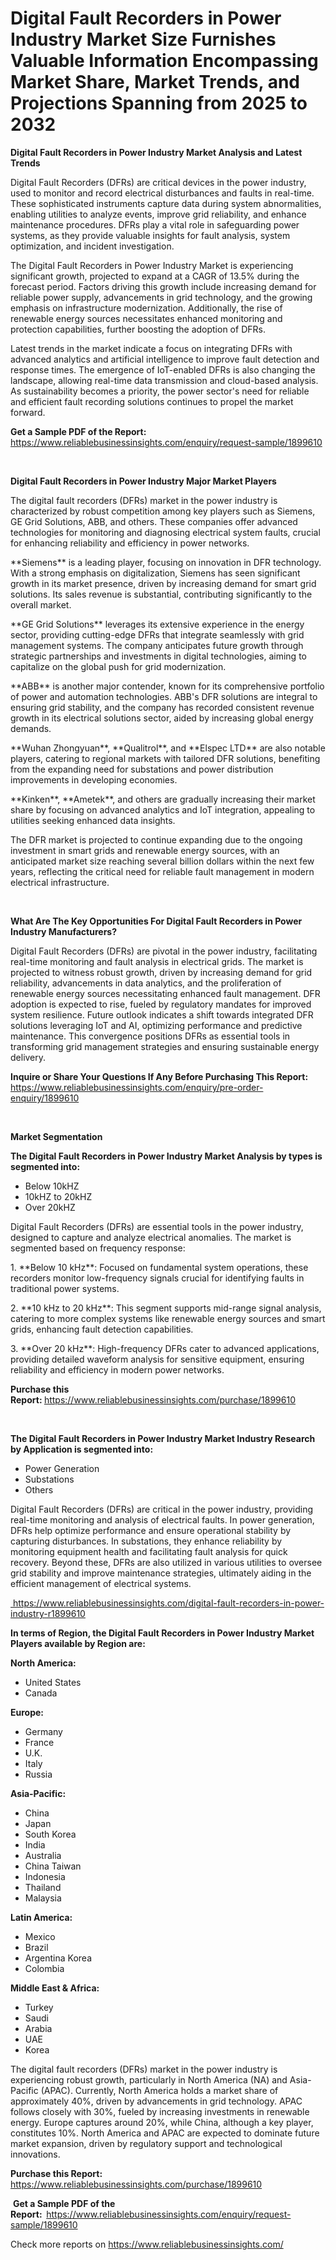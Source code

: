 <p><h1>Digital Fault Recorders in Power Industry Market Size Furnishes Valuable Information Encompassing Market Share, Market Trends, and Projections Spanning from 2025 to 2032</h1></p><p><strong>Digital Fault Recorders in Power Industry Market Analysis and Latest Trends</strong></p>
<p><p>Digital Fault Recorders (DFRs) are critical devices in the power industry, used to monitor and record electrical disturbances and faults in real-time. These sophisticated instruments capture data during system abnormalities, enabling utilities to analyze events, improve grid reliability, and enhance maintenance procedures. DFRs play a vital role in safeguarding power systems, as they provide valuable insights for fault analysis, system optimization, and incident investigation.</p><p>The Digital Fault Recorders in Power Industry Market is experiencing significant growth, projected to expand at a CAGR of 13.5% during the forecast period. Factors driving this growth include increasing demand for reliable power supply, advancements in grid technology, and the growing emphasis on infrastructure modernization. Additionally, the rise of renewable energy sources necessitates enhanced monitoring and protection capabilities, further boosting the adoption of DFRs.</p><p>Latest trends in the market indicate a focus on integrating DFRs with advanced analytics and artificial intelligence to improve fault detection and response times. The emergence of IoT-enabled DFRs is also changing the landscape, allowing real-time data transmission and cloud-based analysis. As sustainability becomes a priority, the power sector's need for reliable and efficient fault recording solutions continues to propel the market forward.</p></p>
<p><strong>Get a Sample PDF of the Report:&nbsp;</strong> <a href="https://www.reliablebusinessinsights.com/enquiry/request-sample/1899610?utm_campaign=2279&utm_medium=2&utm_source=Github&utm_content=ia&utm_term=01032025&utm_id=digital-fault-recorders-in-power-industry">https://www.reliablebusinessinsights.com/enquiry/request-sample/1899610</a></p>
<p>&nbsp;</p>
<p><strong>Digital Fault Recorders in Power Industry Major Market Players</strong></p>
<p><p>The digital fault recorders (DFRs) market in the power industry is characterized by robust competition among key players such as Siemens, GE Grid Solutions, ABB, and others. These companies offer advanced technologies for monitoring and diagnosing electrical system faults, crucial for enhancing reliability and efficiency in power networks.</p><p>**Siemens** is a leading player, focusing on innovation in DFR technology. With a strong emphasis on digitalization, Siemens has seen significant growth in its market presence, driven by increasing demand for smart grid solutions. Its sales revenue is substantial, contributing significantly to the overall market.</p><p>**GE Grid Solutions** leverages its extensive experience in the energy sector, providing cutting-edge DFRs that integrate seamlessly with grid management systems. The company anticipates future growth through strategic partnerships and investments in digital technologies, aiming to capitalize on the global push for grid modernization.</p><p>**ABB** is another major contender, known for its comprehensive portfolio of power and automation technologies. ABB's DFR solutions are integral to ensuring grid stability, and the company has recorded consistent revenue growth in its electrical solutions sector, aided by increasing global energy demands.</p><p>**Wuhan Zhongyuan**, **Qualitrol**, and **Elspec LTD** are also notable players, catering to regional markets with tailored DFR solutions, benefiting from the expanding need for substations and power distribution improvements in developing economies.</p><p>**Kinken**, **Ametek**, and others are gradually increasing their market share by focusing on advanced analytics and IoT integration, appealing to utilities seeking enhanced data insights.</p><p>The DFR market is projected to continue expanding due to the ongoing investment in smart grids and renewable energy sources, with an anticipated market size reaching several billion dollars within the next few years, reflecting the critical need for reliable fault management in modern electrical infrastructure.</p></p>
<p>&nbsp;</p>
<p><strong>What Are The Key Opportunities For Digital Fault Recorders in Power Industry Manufacturers?</strong></p>
<p><p>Digital Fault Recorders (DFRs) are pivotal in the power industry, facilitating real-time monitoring and fault analysis in electrical grids. The market is projected to witness robust growth, driven by increasing demand for grid reliability, advancements in data analytics, and the proliferation of renewable energy sources necessitating enhanced fault management. DFR adoption is expected to rise, fueled by regulatory mandates for improved system resilience. Future outlook indicates a shift towards integrated DFR solutions leveraging IoT and AI, optimizing performance and predictive maintenance. This convergence positions DFRs as essential tools in transforming grid management strategies and ensuring sustainable energy delivery.</p></p>
<p><strong>Inquire or Share Your Questions If Any Before Purchasing This Report:</strong> <a href="https://www.reliablebusinessinsights.com/enquiry/pre-order-enquiry/1899610?utm_campaign=2279&utm_medium=2&utm_source=Github&utm_content=ia&utm_term=01032025&utm_id=digital-fault-recorders-in-power-industry">https://www.reliablebusinessinsights.com/enquiry/pre-order-enquiry/1899610</a></p>
<p>&nbsp;</p>
<p><strong>Market Segmentation</strong></p>
<p><strong>The Digital Fault Recorders in Power Industry Market Analysis by types is segmented into:</strong></p>
<p><ul><li>Below 10kHZ</li><li>10kHZ to 20kHZ</li><li>Over 20kHZ</li></ul></p>
<p><p>Digital Fault Recorders (DFRs) are essential tools in the power industry, designed to capture and analyze electrical anomalies. The market is segmented based on frequency response: </p><p>1. **Below 10 kHz**: Focused on fundamental system operations, these recorders monitor low-frequency signals crucial for identifying faults in traditional power systems. </p><p>2. **10 kHz to 20 kHz**: This segment supports mid-range signal analysis, catering to more complex systems like renewable energy sources and smart grids, enhancing fault detection capabilities.</p><p>3. **Over 20 kHz**: High-frequency DFRs cater to advanced applications, providing detailed waveform analysis for sensitive equipment, ensuring reliability and efficiency in modern power networks.</p></p>
<p><strong>Purchase this Report:&nbsp;</strong><a href="https://www.reliablebusinessinsights.com/purchase/1899610?utm_campaign=2279&utm_medium=2&utm_source=Github&utm_content=ia&utm_term=01032025&utm_id=digital-fault-recorders-in-power-industry">https://www.reliablebusinessinsights.com/purchase/1899610</a></p>
<p>&nbsp;</p>
<p><strong>The Digital Fault Recorders in Power Industry Market Industry Research by Application is segmented into:</strong></p>
<p><ul><li>Power Generation</li><li>Substations</li><li>Others</li></ul></p>
<p><p>Digital Fault Recorders (DFRs) are critical in the power industry, providing real-time monitoring and analysis of electrical faults. In power generation, DFRs help optimize performance and ensure operational stability by capturing disturbances. In substations, they enhance reliability by monitoring equipment health and facilitating fault analysis for quick recovery. Beyond these, DFRs are also utilized in various utilities to oversee grid stability and improve maintenance strategies, ultimately aiding in the efficient management of electrical systems.</p></p>
<p><a href="https://www.reliablebusinessinsights.com/digital-fault-recorders-in-power-industry-r1899610?utm_campaign=2279&utm_medium=2&utm_source=Github&utm_content=ia&utm_term=01032025&utm_id=digital-fault-recorders-in-power-industry">&nbsp;https://www.reliablebusinessinsights.com/digital-fault-recorders-in-power-industry-r1899610</a></p>
<p><strong>In terms of Region, the Digital Fault Recorders in Power Industry Market Players available by Region are:</strong></p>
<p>
    <p> <strong> North America: </strong>
        <ul>
            <li>United States</li>
            <li>Canada</li>
        </ul>
        </p> 
    <p> <strong> Europe: </strong>
        <ul>
            <li>Germany</li>
            <li>France</li>
            <li>U.K.</li>
            <li>Italy</li>
            <li>Russia</li>
        </ul>
        </p> 
    <p> <strong> Asia-Pacific: </strong>
        <ul>
            <li>China</li>
            <li>Japan</li>
            <li>South Korea</li>
            <li>India</li>
            <li>Australia</li>
            <li>China Taiwan</li>
            <li>Indonesia</li>
            <li>Thailand</li>
            <li>Malaysia</li>
        </ul>
        </p> 
    <p> <strong> Latin America: </strong>
        <ul>
            <li>Mexico</li>
            <li>Brazil</li>
            <li>Argentina Korea</li>
            <li>Colombia</li>
        </ul>
        </p> 
    <p> <strong> Middle East & Africa: </strong>
        <ul>
            <li>Turkey</li>
            <li>Saudi</li>
            <li>Arabia</li>
            <li>UAE</li>
            <li>Korea</li>
        </ul>
    </p>
    </p>
<p><p>The digital fault recorders (DFRs) market in the power industry is experiencing robust growth, particularly in North America (NA) and Asia-Pacific (APAC). Currently, North America holds a market share of approximately 40%, driven by advancements in grid technology. APAC follows closely with 30%, fueled by increasing investments in renewable energy. Europe captures around 20%, while China, although a key player, constitutes 10%. North America and APAC are expected to dominate future market expansion, driven by regulatory support and technological innovations.</p></p>
<p><strong>Purchase this Report: </strong><a href="https://www.reliablebusinessinsights.com/purchase/1899610?utm_campaign=2279&utm_medium=2&utm_source=Github&utm_content=ia&utm_term=01032025&utm_id=digital-fault-recorders-in-power-industry">https://www.reliablebusinessinsights.com/purchase/1899610</a></p>
<p>&nbsp;<strong>Get a Sample PDF of the Report:&nbsp;&nbsp;</strong><a href="https://www.reliablebusinessinsights.com/enquiry/request-sample/1899610?utm_campaign=2279&utm_medium=2&utm_source=Github&utm_content=ia&utm_term=01032025&utm_id=digital-fault-recorders-in-power-industry">https://www.reliablebusinessinsights.com/enquiry/request-sample/1899610</a></p>
<p><strong></strong></p>
<p>Check more reports on <a href="https://www.reliablebusinessinsights.com/?utm_campaign=2279&utm_medium=2&utm_source=Github&utm_content=ia&utm_term=01032025&utm_id=digital-fault-recorders-in-power-industry">https://www.reliablebusinessinsights.com/</a></p>